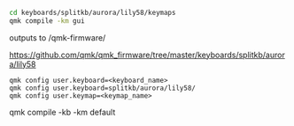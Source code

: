 ``` bash
cd keyboards/splitkb/aurora/lily58/keymaps
qmk compile -km gui                       
```
outputs to /qmk-firmware/

https://github.com/qmk/qmk_firmware/tree/master/keyboards/splitkb/aurora/lily58

```
qmk config user.keyboard=<keyboard_name>
qmk config user.keyboard=splitkb/aurora/lily58/
qmk config user.keymap=<keymap_name>
```


qmk compile -kb <keyboard> -km default
